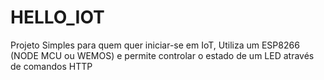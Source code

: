 # HELLO_IOT
Projeto Simples para quem quer iniciar-se em IoT, Utiliza um ESP8266 (NODE MCU ou WEMOS) e permite controlar o estado de um  LED através de comandos HTTP
